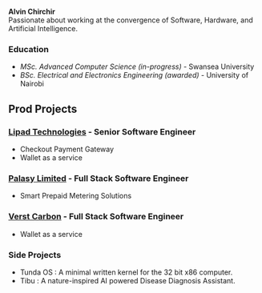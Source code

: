**Alvin Chirchir**  
Passionate about working at the convergence of Software, Hardware, and Artificial Intelligence.

### Education
- _MSc. Advanced Computer Science (in-progress)_ - Swansea University
- _BSc. Electrical and Electronics Engineering (awarded)_ - University of Nairobi 
 

## Prod Projects

### [Lipad Technologies](https://lipad.io/) - Senior Software Engineer  
- Checkout Payment Gateway  
- Wallet as a service

### [Palasy Limited](https://palasy.co.ke/)  - Full Stack Software Engineer
- Smart Prepaid Metering Solutions
  
### [Verst Carbon](https://verst.earth/) - Full Stack Software Engineer
- Wallet as a service

### Side Projects
- Tunda OS : A minimal written kernel for the 32 bit x86 computer.
- Tibu : A nature-inspired AI powered Disease Diagnosis Assistant.

